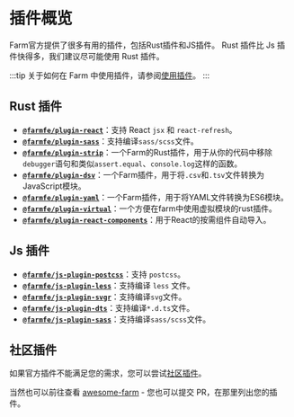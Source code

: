 # 插件概览

Farm官方提供了很多有用的插件，包括Rust插件和JS插件。 Rust 插件比 Js 插件快得多，我们建议尽可能使用 Rust 插件。

:::tip
关于如何在 Farm 中使用插件，请参阅[使用插件](/docs/using-plugins)。
:::

## Rust 插件

* **[`@farmfe/plugin-react`](./react)**：支持 React `jsx` 和 `react-refresh`。
* **[`@farmfe/plugin-sass`](./sass)**：支持编译`sass/scss`文件。
* **[`@farmfe/plugin-strip`](./strip)**：一个Farm的Rust插件，用于从你的代码中移除`debugger`语句和类似`assert.equal`、`console.log`这样的函数。
* **[`@farmfe/plugin-dsv`](./dsv)**：一个Farm插件，用于将`.csv`和`.tsv`文件转换为JavaScript模块。
* **[`@farmfe/plugin-yaml`](./yaml)**：一个Farm插件，用于将YAML文件转换为ES6模块。
* **[`@farmfe/plugin-virtual`](./virtual)**：一个方便在farm中使用虚拟模块的rust插件。
* **[`@farmfe/plugin-react-components`](./react-components)**：用于React的按需组件自动导入。

## Js 插件

* **[`@farmfe/js-plugin-postcss`](./js-postcss)**：支持 `postcss`。
* **[`@farmfe/js-plugin-less`](./js-less)**：支持编译 `less` 文件。
* **[`@farmfe/js-plugin-svgr`](./js-svgr)**：支持编译`svg`文件。
* **[`@farmfe/js-plugin-dts`](./js-dts)**：支持编译`*.d.ts`文件。
* **[`@farmfe/js-plugin-sass`](./js-sass)**：支持编译`sass/scss`文件。

## 社区插件

如果官方插件不能满足您的需求，您可以尝试[社区插件](../community-plugins)。

当然也可以前往查看 [awesome-farm](https://github.com/farm-fe/awesome-farm) - 您也可以提交 PR，在那里列出您的插件。
